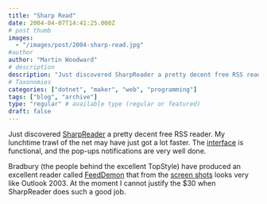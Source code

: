 ```yaml
---
title: "Sharp Read"
date: 2004-04-07T14:41:25.000Z
# post thumb
images:
  - "/images/post/2004-sharp-read.jpg"
#author
author: "Martin Woodward"
# description
description: "Just discovered SharpReader a pretty decent free RSS reader."
# Taxonomies
categories: ["dotnet", "maker", "web", "programming"]
tags: ["blog", "archive"]
type: "regular" # available type (regular or featured)
draft: false
---
```

Just discovered [SharpReader](http://www.sharpreader.net/index.html) a pretty decent free RSS reader.  My lunchtime trawl of the net may have just got a lot faster.  The [interface](http://www.sharpreader.net/screenshots.html) is functional, and the pop-ups notifications are very well done.

Bradbury (the people behind the excellent TopStyle) have produced an excellent reader called [FeedDemon](http://www.bradsoft.com/feeddemon/index.asp) that from the [screen shots](http://www.bradsoft.com/feeddemon/screenshots/) looks very like Outlook 2003.  At the moment I cannot justify the $30 when SharpReader does such a good job.